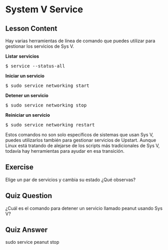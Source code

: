 # System V Service

## Lesson Content

Hay varias herramientas de línea de comando que puedes utilizar para gestionar los servicios de Sys V.

<b>Listar servicios</b>

<pre>$ service --status-all</pre>

<b>Iniciar un servicio</b>

<pre>$ sudo service networking start</pre>

<b>Detener un servicio</b>

<pre>$ sudo service networking stop</pre>

<b>Reiniciar un servicio</b>

<pre>$ sudo service networking restart</pre>

Estos comandos no son solo específicos de sistemas que usan Sys V, puedes utilizarlos también para gestionar servicios de Upstart. Aunque Linux está tratando de alejarse de los scripts más tradicionales de Sys V, todavía hay herramientas para ayudar en esa transición.

## Exercise

Elige un par de servicios y cambia su estado ¿Qué observas?

## Quiz Question

¿Cuál es el comando para detener un servicio llamado peanut usando Sys V?

## Quiz Answer

sudo service peanut stop